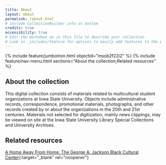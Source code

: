 ```yaml
---
title: About
layout: about
permalink: /about.html
# include CollectionBuilder info at bottom
credits: true
accessibility: true
# Edit the markdown on in this file to describe your collection
# Look in _includes/feature for options to easily add features to the page
---
```


{% include feature/jumbotron.html objectid="msob2f22i2" %} 
{% include feature/nav-menu.html sections="About the collection;Related resources" %}

## About the collection

This digital collection consists of materials related to multicultural student organizations at Iowa State University. Objects include administrative records, correspondence, promotional materials, photographs, and other records created by or about the organizations in the 20th and 21st centuries. Materials not selected for digitization, mainly news clippings, may be viewed on site at the Iowa State University Library Special Collections and University Archives.

## Related resources

[A Home Away From Home: The George A. Jackson Black Cultural Center](http://iastatedigital.org/scuaexhibits/exhibits/show/bcc/background){:target="_blank" rel="noopener"}